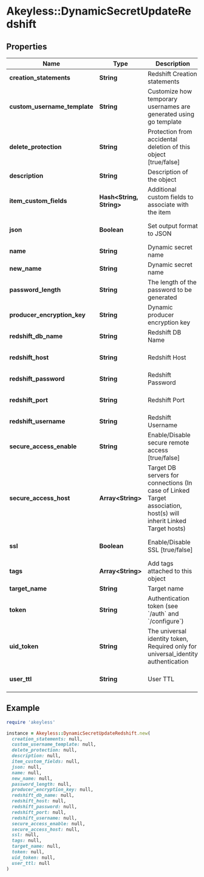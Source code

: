 # Akeyless::DynamicSecretUpdateRedshift

## Properties

| Name | Type | Description | Notes |
| ---- | ---- | ----------- | ----- |
| **creation_statements** | **String** | Redshift Creation statements | [optional] |
| **custom_username_template** | **String** | Customize how temporary usernames are generated using go template | [optional] |
| **delete_protection** | **String** | Protection from accidental deletion of this object [true/false] | [optional] |
| **description** | **String** | Description of the object | [optional] |
| **item_custom_fields** | **Hash&lt;String, String&gt;** | Additional custom fields to associate with the item | [optional] |
| **json** | **Boolean** | Set output format to JSON | [optional][default to false] |
| **name** | **String** | Dynamic secret name |  |
| **new_name** | **String** | Dynamic secret name | [optional] |
| **password_length** | **String** | The length of the password to be generated | [optional] |
| **producer_encryption_key** | **String** | Dynamic producer encryption key | [optional] |
| **redshift_db_name** | **String** | Redshift DB Name | [optional] |
| **redshift_host** | **String** | Redshift Host | [optional][default to &#39;127.0.0.1&#39;] |
| **redshift_password** | **String** | Redshift Password | [optional] |
| **redshift_port** | **String** | Redshift Port | [optional][default to &#39;5439&#39;] |
| **redshift_username** | **String** | Redshift Username | [optional] |
| **secure_access_enable** | **String** | Enable/Disable secure remote access [true/false] | [optional] |
| **secure_access_host** | **Array&lt;String&gt;** | Target DB servers for connections (In case of Linked Target association, host(s) will inherit Linked Target hosts) | [optional] |
| **ssl** | **Boolean** | Enable/Disable SSL [true/false] | [optional][default to false] |
| **tags** | **Array&lt;String&gt;** | Add tags attached to this object | [optional] |
| **target_name** | **String** | Target name | [optional] |
| **token** | **String** | Authentication token (see &#x60;/auth&#x60; and &#x60;/configure&#x60;) | [optional] |
| **uid_token** | **String** | The universal identity token, Required only for universal_identity authentication | [optional] |
| **user_ttl** | **String** | User TTL | [optional][default to &#39;60m&#39;] |

## Example

```ruby
require 'akeyless'

instance = Akeyless::DynamicSecretUpdateRedshift.new(
  creation_statements: null,
  custom_username_template: null,
  delete_protection: null,
  description: null,
  item_custom_fields: null,
  json: null,
  name: null,
  new_name: null,
  password_length: null,
  producer_encryption_key: null,
  redshift_db_name: null,
  redshift_host: null,
  redshift_password: null,
  redshift_port: null,
  redshift_username: null,
  secure_access_enable: null,
  secure_access_host: null,
  ssl: null,
  tags: null,
  target_name: null,
  token: null,
  uid_token: null,
  user_ttl: null
)
```

